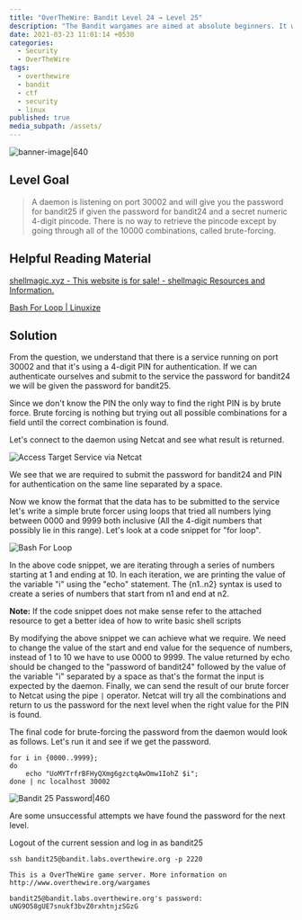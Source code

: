 ```yaml
---
title: "OverTheWire: Bandit Level 24 → Level 25"
description: "The Bandit wargames are aimed at absolute beginners. It will teach the basics needed to be able to play other wargames."
date: 2021-03-23 11:01:14 +0530
categories:
  - Security
  - OverTheWire
tags:
  - overthewire
  - bandit
  - ctf
  - security
  - linux
published: true
media_subpath: /assets/
---
```


![banner-image|640](images/bandit-0/overthewire-banner.png)

## Level Goal

> A daemon is listening on port 30002 and will give you the password for bandit25 if given the password for bandit24 and a secret numeric 4-digit pincode. There is no way to retrieve the pincode except by going through all of the 10000 combinations, called brute-forcing.

## Helpful Reading Material

[shellmagic.xyz - This website is for sale! - shellmagic Resources and Information.](https://shellmagic.xyz/)

[Bash For Loop \| Linuxize](https://linuxize.com/post/bash-for-loop/)

## Solution

From the question, we understand that there is a service running on port 30002 and that it's using a 4-digit PIN for authentication. If we can authenticate ourselves and submit to the service the password for bandit24 we will be given the password for bandit25.

Since we don't know the PIN the only way to find the right PIN is by brute force. Brute forcing is nothing but trying out all possible combinations for a field until the correct combination is found.

Let's connect to the daemon using Netcat and see what result is returned.

![Access Target Service via Netcat](images/bandit-24-25/netcat-service.png)

We see that we are required to submit the password for bandit24 and PIN for authentication on the same line separated by a space.

Now we know the format that the data has to be submitted to the service let's write a simple brute forcer using loops that tried all numbers lying between 0000 and 9999 both inclusive (All the 4-digit numbers that possibly lie in this range). Let's look at a code snippet for "for loop".

![Bash For Loop](images/bandit-24-25/bash-for-loop.png)

In the above code snippet, we are iterating through a series of numbers starting at 1 and ending at 10. In each iteration, we are printing the value of the variable "i" using the "echo" statement. The {n1..n2} syntax is used to create a series of numbers that start from n1 and end at n2.

**Note:** If the code snippet does not make sense refer to the attached resource to get a better idea of how to write basic shell scripts

By modifying the above snippet we can achieve what we require. We need to change the value of the start and end value for the sequence of numbers, instead of 1 to 10 we have to use 0000 to 9999. The value returned by echo should be changed to the "password of bandit24" followed by the value of the variable "i" separated by a space as that's the format the input is expected by the daemon. Finally, we can send the result of our brute forcer to Netcat using the pipe `|` operator. Netcat will try all the combinations and return to us the password for the next level when the right value for the PIN is found.

The final code for brute-forcing the password from the daemon would look as follows. Let's run it and see if we get the password.

```
for i in {0000..9999}; 
do 
	echo "UoMYTrfrBFHyQXmg6gzctqAwOmw1IohZ $i"; 
done | nc localhost 30002
```

![Bandit 25 Password|460](images/bandit-24-25/bandit25-password.png)

Are some unsuccessful attempts we have found the password for the next level.

Logout of the current session and log in as bandit25

```
ssh bandit25@bandit.labs.overthewire.org -p 2220

This is a OverTheWire game server. More information on http://www.overthewire.org/wargames

bandit25@bandit.labs.overthewire.org's password: uNG9O58gUE7snukf3bvZ0rxhtnjzSGzG
```